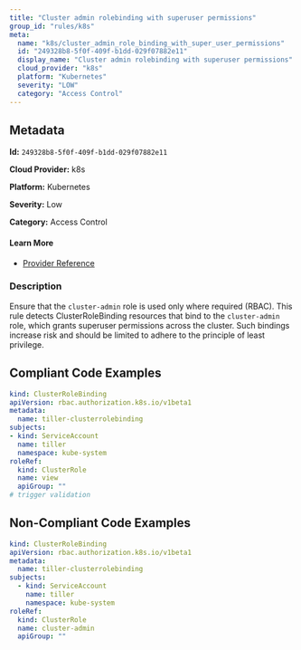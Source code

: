 ```yaml
---
title: "Cluster admin rolebinding with superuser permissions"
group_id: "rules/k8s"
meta:
  name: "k8s/cluster_admin_role_binding_with_super_user_permissions"
  id: "249328b8-5f0f-409f-b1dd-029f07882e11"
  display_name: "Cluster admin rolebinding with superuser permissions"
  cloud_provider: "k8s"
  platform: "Kubernetes"
  severity: "LOW"
  category: "Access Control"
---
```

## Metadata

**Id:** `249328b8-5f0f-409f-b1dd-029f07882e11`

**Cloud Provider:** k8s

**Platform:** Kubernetes

**Severity:** Low

**Category:** Access Control

#### Learn More

 - [Provider Reference](https://kubernetes.io/docs/reference/access-authn-authz/rbac/#user-facing-roles)

### Description

 Ensure that the `cluster-admin` role is used only where required (RBAC). This rule detects ClusterRoleBinding resources that bind to the `cluster-admin` role, which grants superuser permissions across the cluster. Such bindings increase risk and should be limited to adhere to the principle of least privilege.


## Compliant Code Examples
```yaml
kind: ClusterRoleBinding
apiVersion: rbac.authorization.k8s.io/v1beta1
metadata:
  name: tiller-clusterrolebinding
subjects:
- kind: ServiceAccount
  name: tiller
  namespace: kube-system
roleRef:
  kind: ClusterRole
  name: view
  apiGroup: ""
# trigger validation

```
## Non-Compliant Code Examples
```yaml
kind: ClusterRoleBinding
apiVersion: rbac.authorization.k8s.io/v1beta1
metadata:
  name: tiller-clusterrolebinding
subjects:
  - kind: ServiceAccount
    name: tiller
    namespace: kube-system
roleRef:
  kind: ClusterRole
  name: cluster-admin
  apiGroup: ""

```